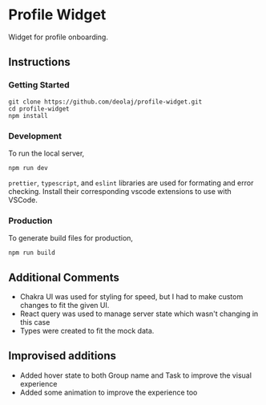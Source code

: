 # Profile Widget

Widget for profile onboarding.

## Instructions

### Getting Started

    git clone https://github.com/deolaj/profile-widget.git
    cd profile-widget
    npm install

### Development

To run the local server,

    npm run dev

`prettier`, `typescript`, and `eslint` libraries are used for formating and error checking. Install their corresponding vscode extensions to use with VSCode.

### Production

To generate build files for production,

    npm run build

## Additional Comments

- Chakra UI was used for styling for speed, but I had to make custom changes to fit the given UI.
- React query was used to manage server state which wasn't changing in this case
- Types were created to fit the mock data.

## Improvised additions

- Added hover state to both Group name and Task to improve the visual experience
- Added some animation to improve the experience too
